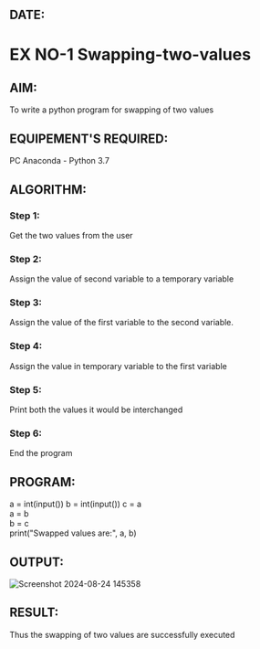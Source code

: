 ## DATE:
# EX NO-1 Swapping-two-values
## AIM:
To write a python program for swapping of two values
## EQUIPEMENT'S REQUIRED: 
PC
Anaconda - Python 3.7
## ALGORITHM: 
### Step 1:
Get the two values from the user
### Step 2: 
Assign the value of second variable to a temporary variable 
### Step 3: 
Assign the value of the first variable to the second variable.
### Step 4:  
Assign the value in temporary variable to the first variable
### Step 5: 
Print both the values it would be interchanged
### Step 6: 
End the program
## PROGRAM:
a = int(input())
b = int(input())
c = a  
a = b  
b = c  
print("Swapped values are:", a, b)
































## OUTPUT:
![Screenshot 2024-08-24 145358](https://github.com/user-attachments/assets/14a3525f-4e0c-4adc-bb0b-edd44c13fa80)




## RESULT:
Thus the swapping of two values are successfully executed



